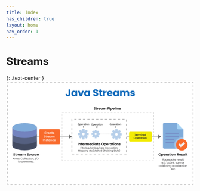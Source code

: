 ```yaml
---
title: Índex
has_children: true
layout: home
nav_order: 1
---
```


# Streams
{: .text-center }
![alt text](./assets/imatges/javaStreams.png)

